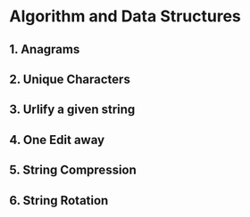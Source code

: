 # Algorithm and Data Structures

## 1. Anagrams
## 2. Unique Characters
## 3. Urlify a given string
## 4. One Edit away
## 5. String Compression
## 6. String Rotation
